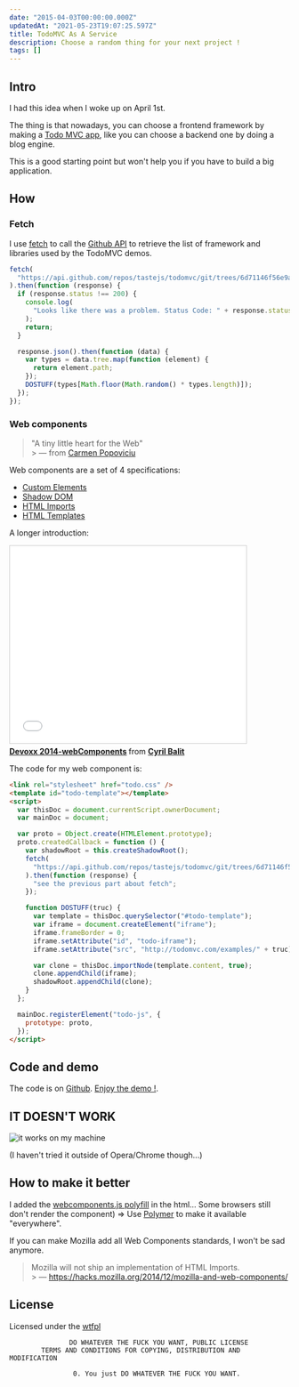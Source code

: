 ```yaml
---
date: "2015-04-03T00:00:00.000Z"
updatedAt: "2021-05-23T19:07:25.597Z"
title: TodoMVC As A Service
description: Choose a random thing for your next project !
tags: []
---
```


## Intro

I had this idea when I woke up on April 1st.

The thing is that nowadays, you can choose a frontend framework by making a [Todo MVC app](http://todomvc.com), like you can choose a backend one by doing a blog engine.

This is a good starting point but won't help you if you have to build a big application.

## How

### Fetch

I use [fetch](https://developer.mozilla.org/en-US/docs/Web/API/GlobalFetch/fetch) to call the [Github API](https://developer.github.com/v3/) to retrieve the list of framework and libraries used by the TodoMVC demos.

```javascript
fetch(
  "https://api.github.com/repos/tastejs/todomvc/git/trees/6d71146f56e9ad51ddf3b6776e8871d33e02f4bd"
).then(function (response) {
  if (response.status !== 200) {
    console.log(
      "Looks like there was a problem. Status Code: " + response.status
    );
    return;
  }

  response.json().then(function (data) {
    var types = data.tree.map(function (element) {
      return element.path;
    });
    DOSTUFF(types[Math.floor(Math.random() * types.length)]);
  });
});
```

### Web components

> "A tiny little heart for the Web"<br> > &mdash; from [Carmen Popoviciu](https://carmenpopoviciu.github.io/ascii-heart/)

Web components are a set of 4 specifications:

- [Custom Elements](https://w3c.github.io/webcomponents/spec/custom/)
- [Shadow DOM](http://www.w3.org/TR/shadow-dom/)
- [HTML Imports](https://w3c.github.io/webcomponents/spec/imports/)
- [HTML Templates](http://www.w3.org/TR/html5/scripting-1.html#the-template-element)

A longer introduction:

<iframe src="//www.slideshare.net/slideshow/embed_code/42305472" width="425" height="355" frameborder="0" marginwidth="0" marginheight="0" scrolling="no" style="border:1px solid #CCC; border-width:1px; margin-bottom:5px; max-width: 100%;" allowfullscreen> </iframe> <div style="margin-bottom:5px"> <strong> <a href="//fr.slideshare.net/cyril-balit/devoxx-2014webcomponents" title="Devoxx 2014-webComponents" target="_blank">Devoxx 2014-webComponents</a> </strong> from <strong><a href="//www.slideshare.net/cyril-balit" target="_blank">Cyril Balit</a></strong> </div>

The code for my web component is:

```html
<link rel="stylesheet" href="todo.css" />
<template id="todo-template"></template>
<script>
  var thisDoc = document.currentScript.ownerDocument;
  var mainDoc = document;

  var proto = Object.create(HTMLElement.prototype);
  proto.createdCallback = function () {
    var shadowRoot = this.createShadowRoot();
    fetch(
      "https://api.github.com/repos/tastejs/todomvc/git/trees/6d71146f56e9ad51ddf3b6776e8871d33e02f4bd"
    ).then(function (response) {
      "see the previous part about fetch";
    });

    function DOSTUFF(truc) {
      var template = thisDoc.querySelector("#todo-template");
      var iframe = document.createElement("iframe");
      iframe.frameBorder = 0;
      iframe.setAttribute("id", "todo-iframe");
      iframe.setAttribute("src", "http://todomvc.com/examples/" + truc);

      var clone = thisDoc.importNode(template.content, true);
      clone.appendChild(iframe);
      shadowRoot.appendChild(clone);
    }
  };

  mainDoc.registerElement("todo-js", {
    prototype: proto,
  });
</script>
```

## Code and demo

The code is on [Github](https://github.com/SiegfriedEhret/todomvcaas).
[Enjoy the demo !](https://dev.ehret.me/todomvcaas/).

## IT DOESN'T WORK

![it works on my machine](/contentful/6BF0DBsfVGZnsJmq3WBNOn/b28b74ade359819510ee9da1f6725a65/works.png)

(I haven't tried it outside of Opera/Chrome though...)

## How to make it better

I added the [webcomponents.js polyfill](https://github.com/WebComponents/webcomponentsjs) in the html... Some browsers still don't render the component)
=> Use [Polymer](https://www.polymer-project.org/) to make it available "everywhere".

If you can make Mozilla add all Web Components standards, I won't be sad anymore.

> Mozilla will not ship an implementation of HTML Imports.<br> > &mdash; https://hacks.mozilla.org/2014/12/mozilla-and-web-components/

## License

Licensed under the [wtfpl](http://wtfpl.org/)

```text
               DO WHATEVER THE FUCK YOU WANT, PUBLIC LICENSE
        TERMS AND CONDITIONS FOR COPYING, DISTRIBUTION AND MODIFICATION

                0. You just DO WHATEVER THE FUCK YOU WANT.
```
